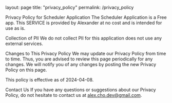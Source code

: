 layout: page
title: "privacy_policy"
permalink: /privacy_policy

Privacy Policy for Scheduler Application
The Scheduler Application is a Free app. This SERVICE is provided by Alexander at no cost and is intended for use as is.

Collection of PII
We do not collect PII for this application does not use any external services.

Changes to This Privacy Policy
We may update our Privacy Policy from time to time. Thus, you are advised to review this page periodically for any changes. We will notify you of any changes by posting the new Privacy Policy on this page.

This policy is effective as of 2024-04-08.

Contact Us
If you have any questions or suggestions about our Privacy Policy, do not hesitate to contact us at alex.cho.dev@gmail.com.
